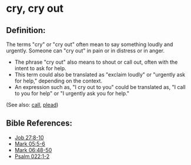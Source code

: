 # cry, cry out #

## Definition: ##

The terms "cry" or "cry out" often mean to say something loudly and urgently. Someone can "cry out" in pain or in distress or in anger.

* The phrase "cry out" also means to shout or call out, often with the intent to ask for help.
* This term could also be translated as "exclaim loudly" or "urgently ask for help," depending on the context.
* An expression such as, "I cry out to you"  could be translated as, "I call to you for help" or "I urgently ask you for help."

(See also: [call](../kt/call.md), [plead](../other/plead.md))

## Bible References: ##

* [Job 27:8-10](en/tn/job/help/27/08)
* [Mark 05:5-6](en/tn/mrk/help/05/05)
* [Mark 06:48-50](en/tn/mrk/help/06/48)
* [Psalm 022:1-2](en/tn/psa/help/22/01)